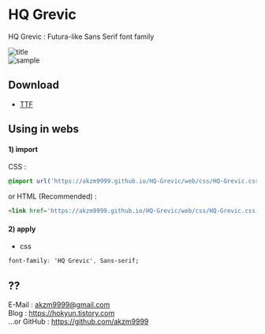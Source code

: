 HQ Grevic
=================
HQ Grevic : Futura-like Sans Serif font family

![title](https://akzm9999.github.io/HQ-Grevic/HQ-Grevic-Title.png)<br>
![sample](https://akzm9999.github.io/HQ-Grevic/HQ-Grevic-Sample.png)

## Download
 - [TTF](https://github.com/akzm9999/HQ-Grevic/releases/v1.0.0/HQ-Grevic-v1.0.0-all.zip)

## Using in webs
 
 #### 1) import
 CSS :
 ```css
 @import url('https://akzm9999.github.io/HQ-Grevic/web/css/HQ-Grevic.css');
 ```
 or
HTML (Recommended) :
 ```html
<link href='https://akzm9999.github.io/HQ-Grevic/web/css/HQ-Grevic.css' rel='stylesheet' type='text/css'>
```

#### 2) apply
- css
```css
font-family: 'HQ Grevic', Sans-serif;
```

## ??
E-Mail : akzm9999@gmail.com<br>
Blog : https://hokyun.tistory.com<br>
...or GitHub : https://github.com/akzm9999
